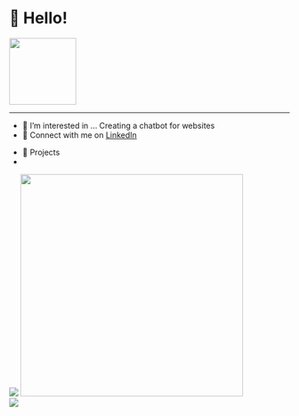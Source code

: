 # 👋 Hello!
<img style="width: 120px" src="https://komarev.com/ghpvc/?username=your-github-Renkai7&color=brightgreen" />

<hr>

- 👀 I’m interested in ... Creating a chatbot for websites
- 💞️ Connect with me on [LinkedIn](https://www.linkedin.com/feed/?trk=nav_back_to_linkedin)
<!-- - Blog [Meikono](https://meikono.com/) -->
- 🚀 Projects
- 

<!---
Renkai7/Renkai7 is a ✨ special ✨ repository because its `README.md` (this file) appears on your GitHub profile.
You can click the Preview link to take a look at your changes.
--->
<div float="left">
  <img src="https://github-readme-stats.vercel.app/api?username=Renkai7&show_icons=true&custom_title=Michael's Github Stats&bg_color=10,3a1c71,d76d77,ffaf7b&title_color=f7fafa&text_color=f7fafa"/>
<!--   <img src="https://github-readme-stats.vercel.app/api/top-langs/?username=Renkai7&bg_color=50,3a1c71,d76d77,ffaf7b&title_color=f7fafa"> -->
  <!-- <br> -->
  <img src="https://github-readme-stats.vercel.app/api/top-langs/?username=Renkai7&layout=compact&langs_count=8&hide_border=true&title_color=f7fafa&icon_color=000000&text_color=f7fafa&bg_color=50,3a1c71,d76d77,ffaf7b" width="400"/>
  

</div>

<img src="https://github-profile-trophy.vercel.app/?username=Renkai7&theme=juicyfresh"/>







